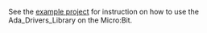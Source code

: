 See the [example project](../../examples/MicroBit/README.md) for instruction on
how to use the Ada_Drivers_Library on the Micro:Bit.
